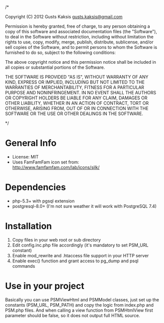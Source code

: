 /*

Copyright (C) 2012 Gusts Kaksis <gusts.kaksis@gmail.com>

Permission is hereby granted, free of charge, to any person obtaining a copy of this software and associated documentation files (the "Software"), 
to deal in the Software without restriction, including without limitation the rights to use, copy, modify, merge, publish, distribute, sublicense, 
and/or sell copies of the Software, and to permit persons to whom the Software is furnished to do so, subject to the following conditions:

The above copyright notice and this permission notice shall be included in all copies or substantial portions of the Software.

THE SOFTWARE IS PROVIDED "AS IS", WITHOUT WARRANTY OF ANY KIND, EXPRESS OR IMPLIED, INCLUDING BUT NOT LIMITED TO 
THE WARRANTIES OF MERCHANTABILITY, FITNESS FOR A PARTICULAR PURPOSE AND NONINFRINGEMENT. IN NO EVENT SHALL THE AUTHORS OR 
COPYRIGHT HOLDERS BE LIABLE FOR ANY CLAIM, DAMAGES OR OTHER LIABILITY, WHETHER IN AN ACTION OF CONTRACT, TORT OR OTHERWISE, 
ARISING FROM, OUT OF OR IN CONNECTION WITH THE SOFTWARE OR THE USE OR OTHER DEALINGS IN THE SOFTWARE.

*/

General Info
============

* License: MIT
* Uses FamFamFam icon set from: http://www.famfamfam.com/lab/icons/silk/

Dependencies
============

* php-5.3+ with pgsql extension
* postgresql-8.0+ (I'm not sure weather it will work with PostgreSQL 7.4)

Installation
============

1. Copy files in your web root or sub directory
2. Edit config.inc.php file accordingly (it's mandatory to set PSM_URL constant)
3. Enable mod_rewrite and .htaccess file support in your HTTP server
4. Enable exec() function and grant access to pg_dump and psql commands

Use in your project
===================

Basically you can use PSMViewHtml and PSMModel classes, just set up the constants (PSM_URL, PSM_PATH) and copy the logic from index.php and PSM.php files. And when calling a view function from PSMHtmlView first parameter should be false, so it does not output full HTML source.

